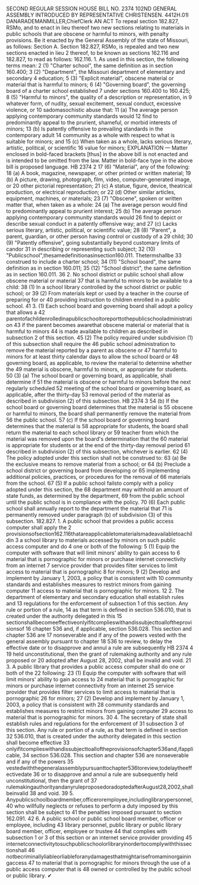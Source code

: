 SECOND REGULAR SESSION
HOUSE BILL NO. 2374
102ND GENERAL ASSEMBLY
INTRODUCED BY REPRESENTATIVE CHRISTENSEN.
4412H.01I DANARADEMANMILLER,ChiefClerk
AN ACT
To repeal section 182.827, RSMo, and to enact in lieu thereof two new sections relating to
materials in public schools that are obscene or harmful to minors, with penalty
provisions.
Be it enacted by the General Assembly of the state of Missouri, as follows:
Section A. Section 182.827, RSMo, is repealed and two new sections enacted in lieu
2 thereof, to be known as sections 162.116 and 182.827, to read as follows:
162.116. 1. As used in this section, the following terms mean:
2 (1) "Charter school", the same definition as in section 160.400;
3 (2) "Department", the Missouri department of elementary and secondary
4 education;
5 (3) "Explicit material", obscene material or material that is harmful to minors;
6 (4) "Governing board", the governing board of a charter school established
7 under sections 160.400 to 160.425;
8 (5) "Harmful to minors", the quality of a description or representation, in
9 whatever form, of nudity, sexual excitement, sexual conduct, excessive violence, or
10 sadomasochistic abuse that:
11 (a) The average person applying contemporary community standards would
12 find to predominantly appeal to the prurient, shameful, or morbid interests of minors;
13 (b) Is patently offensive to prevailing standards in the contemporary adult
14 community as a whole with respect to what is suitable for minors; and
15 (c) When taken as a whole, lacks serious literary, artistic, political, or scientific
16 value for minors;
EXPLANATION — Matter enclosed in bold-faced brackets [thus] in the above bill is not enacted and is
intended to be omitted from the law. Matter in bold-face type in the above bill is proposed language.
HB 2374 2
17 (6) "Material", any of the following:
18 (a) A book, magazine, newspaper, or other printed or written material;
19 (b) A picture, drawing, photograph, film, video, computer-generated image, or
20 other pictorial representation;
21 (c) A statue, figure, device, theatrical production, or electrical reproduction; or
22 (d) Other similar articles, equipment, machines, or materials;
23 (7) "Obscene", spoken or written matter that, when taken as a whole:
24 (a) The average person would find to predominantly appeal to prurient interest;
25 (b) The average person applying contemporary community standards would
26 find to depict or describe sexual conduct in a patently offensive way; and
27 (c) Lacks serious literary, artistic, political, or scientific value;
28 (8) "Parent", a parent, guardian, or other person having control or custody of a
29 child;
30 (9) "Patently offensive", going substantially beyond customary limits of candor
31 in describing or representing such subject;
32 (10) "Publicschool",thesamedefinitionasinsection160.011. Thetermshallbe
33 construed to include a charter school;
34 (11) "School board", the same definition as in section 160.011;
35 (12) "School district", the same definition as in section 160.011.
36 2. No school district or public school shall allow obscene material or material
37 that is harmful to minors to be available to a child:
38 (1) In a school library controlled by the school district or public school; or
39 (2) From materials kept or used by a teacher in the course of preparing for or
40 providing instruction to children enrolled in a public school.
41 3. (1) Each school board and governing board shall adopt a policy that allows a
42 parentofachildenrolledinapublicschooltoreporttothepublicschooladministration
43 if the parent becomes awarethat obscene material or material that is harmful to minors
44 is made available to children as described in subsection 2 of this section.
45 (2) The policy required under subdivision (1) of this subsection shall require the
46 public school administration to remove the material reported by a parent as obscene or
47 harmful to minors for at least thirty calendar days to allow the school board or
48 governing board, as applicable, to review the material to determine whether the
49 material is obscene, harmful to minors, or appropriate for students.
50 (3) (a) The school board or governing board, as applicable, shall determine if
51 the material is obscene or harmful to minors before the next regularly scheduled
52 meeting of the school board or governing board, as applicable, after the thirty-day
53 removal period of the material as described in subdivision (2) of this subsection.
HB 2374 3
54 (b) If the school board or governing board determines that the material is
55 obscene or harmful to minors, the board shall permanently remove the material from
56 the public school.
57 (c) If the school board or governing board determines that the material is
58 appropriate for students, the board shall return the material to each school library or
59 teacher from which the material was removed upon the board's determination that the
60 material is appropriate for students or at the end of the thirty-day removal period
61 described in subdivision (2) of this subsection, whichever is earlier.
62 (4) The policy adopted under this section shall not be construed to:
63 (a) Be the exclusive means to remove material from a school; or
64 (b) Preclude a school district or governing board from developing or
65 implementing additional policies, practices, or procedures for the removal of
66 materials from the school.
67 (5) If a public school failsto comply with a policy adopted under this section, the
68 department may withhold an amount of state funds, as determined by the department,
69 from the public school until the public school is in compliance with the policy.
70 (6) Each public school shall annually report to the department the material that
71 is permanently removed under paragraph (b) of subdivision (3) of this subsection.
182.827. 1. A public school that provides a public access computer shall apply the
2 provisionsofsection162.116thatareapplicabletomaterialsmadeavailabletoachildin
3 a school library to materials accessed by minors on such public access computer and do
4 one or both of the following:
5 (1) Equip the computer with software that will limit minors' ability to gain access to
6 material that is pornographic for minors or purchase internet connectivity from an internet
7 service provider that provides filter services to limit access to material that is pornographic
8 for minors;
9 (2) Develop and implement by January 1, 2003, a policy that is consistent with
10 community standards and establishes measures to restrict minors from gaining computer
11 access to material that is pornographic for minors.
12 2. The department of elementary and secondary education shall establish rules and
13 regulations for the enforcement of subsection 1 of this section. Any rule or portion of a rule,
14 as that term is defined in section 536.010, that is created under the authority delegated in this
15 sectionshallbecomeeffectiveonlyifitcomplieswithandissubjecttoalloftheprovisionsof
16 chapter 536 and, if applicable, section 536.028. This section and chapter 536 are
17 nonseverable and if any of the powers vested with the general assembly pursuant to chapter
18 536 to review, to delay the effective date or to disapprove and annul a rule are subsequently
HB 2374 4
19 held unconstitutional, then the grant of rulemaking authority and any rule proposed or
20 adopted after August 28, 2002, shall be invalid and void.
21 3. A public library that provides a public access computer shall do one or both of the
22 following:
23 (1) Equip the computer with software that will limit minors' ability to gain access to
24 material that is pornographic for minors or purchase internet connectivity from an internet
25 service provider that provides filter services to limit access to material that is pornographic
26 for minors;
27 (2) Develop and implement by January 1, 2003, a policy that is consistent with
28 community standards and establishes measures to restrict minors from gaining computer
29 access to material that is pornographic for minors.
30 4. The secretary of state shall establish rules and regulations for the enforcement of
31 subsection 3 of this section. Any rule or portion of a rule, as that term is defined in section
32 536.010, that is created under the authority delegated in this section shall become effective
33 onlyifitcomplieswithandissubjecttoalloftheprovisionsofchapter536and,ifapplicable,
34 section 536.028. This section and chapter 536 are nonseverable and if any of the powers
35 vestedwiththegeneralassemblypursuanttochapter536toreview,todelaytheeffectivedate
36 or to disapprove and annul a rule are subsequently held unconstitutional, then the grant of
37 rulemakingauthorityandanyruleproposedoradoptedafterAugust28,2002,shallbeinvalid
38 and void.
39 5. Anypublicschoolboardmember,officeroremployee,includinglibrarypersonnel,
40 who willfully neglects or refuses to perform a duty imposed by this section shall be subject to
41 the penalties imposed pursuant to section 162.091.
42 6. A public school or public school board member, officer or employee, including
43 library personnel, public library or public library board member, officer, employee or trustee
44 that complies with subsection 1 or 3 of this section or an internet service provider providing
45 internetconnectivitytosuchpublicschoolorlibraryinordertocomplywiththissectionshall
46 notbecriminallyliableorliableforanydamagesthatmightarisefromaminorgainingaccess
47 to material that is pornographic for minors through the use of a public access computer that is
48 owned or controlled by the public school or public library.
✔